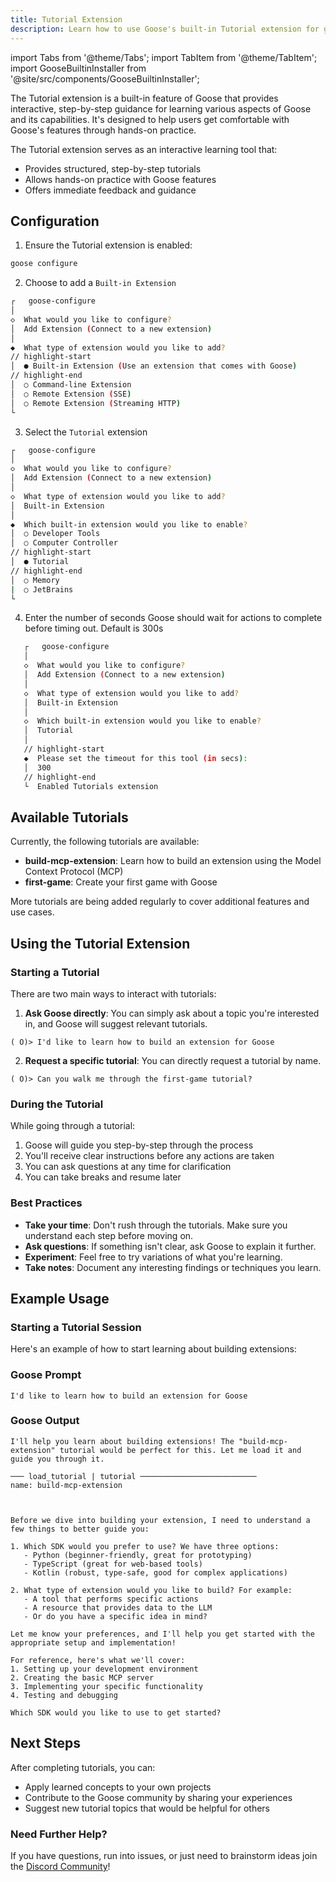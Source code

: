 ```yaml
---
title: Tutorial Extension
description: Learn how to use Goose's built-in Tutorial extension for guided learning
---
```


import Tabs from '@theme/Tabs';
import TabItem from '@theme/TabItem';
import GooseBuiltinInstaller from '@site/src/components/GooseBuiltinInstaller';

The Tutorial extension is a built-in feature of Goose that provides interactive, step-by-step guidance for learning various aspects of Goose and its capabilities. It's designed to help users get comfortable with Goose's features through hands-on practice.

The Tutorial extension serves as an interactive learning tool that:
- Provides structured, step-by-step tutorials
- Allows hands-on practice with Goose features
- Offers immediate feedback and guidance

## Configuration

1. Ensure the Tutorial extension is enabled:

<Tabs groupId="interface">
  <TabItem value="ui" label="goose Desktop" default>
  <GooseBuiltinInstaller
    extensionName="Tutorial"
  />
  </TabItem>
  <TabItem value="cli" label="goose CLI">

```sh
goose configure
```

2. Choose to add a `Built-in Extension`
```sh
┌   goose-configure 
│
◇  What would you like to configure?
│  Add Extension (Connect to a new extension) 
│
◆  What type of extension would you like to add?
// highlight-start  
│  ● Built-in Extension (Use an extension that comes with Goose)
// highlight-end  
│  ○ Command-line Extension 
│  ○ Remote Extension (SSE) 
│  ○ Remote Extension (Streaming HTTP) 
└  
```

3. Select the `Tutorial` extension
```sh
┌   goose-configure 
│
◇  What would you like to configure?
│  Add Extension (Connect to a new extension) 
│
◇  What type of extension would you like to add?
│  Built-in Extension 
│
◆  Which built-in extension would you like to enable?
│  ○ Developer Tools 
│  ○ Computer Controller 
// highlight-start  
│  ● Tutorial
// highlight-end
│  ○ Memory 
|  ○ JetBrains
└ 
```

4. Enter the number of seconds Goose should wait for actions to complete before timing out. Default is 300s
```sh
   ┌   goose-configure 
   │
   ◇  What would you like to configure?
   │  Add Extension (Connect to a new extension) 
   │
   ◇  What type of extension would you like to add?
   │  Built-in Extension 
   │
   ◇  Which built-in extension would you like to enable?
   │  Tutorial
   │
   // highlight-start
   ◆  Please set the timeout for this tool (in secs):
   │  300
   // highlight-end
   └  Enabled Tutorials extension
``` 
</TabItem>
</Tabs>

## Available Tutorials

Currently, the following tutorials are available:

- **build-mcp-extension**: Learn how to build an extension using the Model Context Protocol (MCP)
- **first-game**: Create your first game with Goose

More tutorials are being added regularly to cover additional features and use cases.

## Using the Tutorial Extension

### Starting a Tutorial

There are two main ways to interact with tutorials:

1. **Ask Goose directly**: You can simply ask about a topic you're interested in, and Goose will suggest relevant tutorials.

```
( O)> I'd like to learn how to build an extension for Goose
```

2. **Request a specific tutorial**: You can directly request a tutorial by name.

```
( O)> Can you walk me through the first-game tutorial?
```

### During the Tutorial

While going through a tutorial:

1. Goose will guide you step-by-step through the process
2. You'll receive clear instructions before any actions are taken
3. You can ask questions at any time for clarification
4. You can take breaks and resume later

### Best Practices

- **Take your time**: Don't rush through the tutorials. Make sure you understand each step before moving on.
- **Ask questions**: If something isn't clear, ask Goose to explain it further.
- **Experiment**: Feel free to try variations of what you're learning.
- **Take notes**: Document any interesting findings or techniques you learn.

## Example Usage

### Starting a Tutorial Session

Here's an example of how to start learning about building extensions:

### Goose Prompt
```
I'd like to learn how to build an extension for Goose
```

### Goose Output
```
I'll help you learn about building extensions! The "build-mcp-extension" tutorial would be perfect for this. Let me load it and guide you through it.

─── load_tutorial | tutorial ──────────────────────────
name: build-mcp-extension



Before we dive into building your extension, I need to understand a few things to better guide you:

1. Which SDK would you prefer to use? We have three options:
   - Python (beginner-friendly, great for prototyping)
   - TypeScript (great for web-based tools)
   - Kotlin (robust, type-safe, good for complex applications)

2. What type of extension would you like to build? For example:
   - A tool that performs specific actions
   - A resource that provides data to the LLM
   - Or do you have a specific idea in mind?

Let me know your preferences, and I'll help you get started with the appropriate setup and implementation!

For reference, here's what we'll cover:
1. Setting up your development environment
2. Creating the basic MCP server
3. Implementing your specific functionality
4. Testing and debugging

Which SDK would you like to use to get started?
```

## Next Steps

After completing tutorials, you can:
- Apply learned concepts to your own projects
- Contribute to the Goose community by sharing your experiences
- Suggest new tutorial topics that would be helpful for others

### Need Further Help? 
If you have questions, run into issues, or just need to brainstorm ideas join the [Discord Community][discord]!

[discord]: https://discord.gg/block-opensource